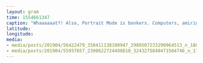 ```yaml
---
layout: gram
time: 1554661347
caption: "Whaaaaaat?! Also, Portrait Mode is bonkers. Computers, amiright?!"
latitude: 
longitude: 
media:
- media/posts/201904/56422479_358411138100947_2989507233290964513_n_18024583369184237.jpg
- media/posts/201904/55937657_2390622724498810_3243275840471504746_n_17862387661368214.jpg
---
```

